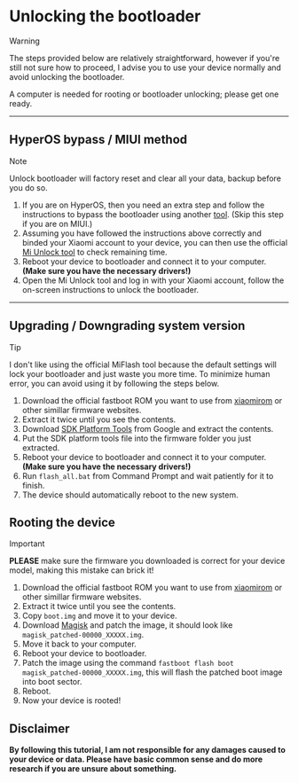 # Unlocking the bootloader
> [!WARNING]
> The steps provided below are relatively straightforward, however if you're still not sure how to proceed, I advise you to use your device normally and avoid unlocking the bootloader.
>
> A computer is needed for rooting or bootloader unlocking; please get one ready.
---
## HyperOS bypass / MIUI method
> [!NOTE]
> Unlock bootloader will factory reset and clear all your data, backup before you do so.

1. If you are on HyperOS, then you need an extra step and follow the instructions to bypass the bootloader using another [tool](https://github.com/MlgmXyysd/Xiaomi-HyperOS-BootLoader-Bypass?tab=readme-ov-file#%EF%B8%8F-how-to-use). (Skip this step if you are on MIUI.)
2. Assuming you have followed the instructions above correctly and binded your Xiaomi account to your device, you can then use the official [Mi Unlock tool](https://en.miui.com/unlock/index.html) to check remaining time.
3. Reboot your device to bootloader and connect it to your computer. **(Make sure you have the necessary drivers!)**
4. Open the Mi Unlock tool and log in with your Xiaomi account, follow the on-screen instructions to unlock the bootloader.
---
## Upgrading / Downgrading system version
> [!TIP]
> I don't like using the official MiFlash tool because the default settings will lock your bootloader and just waste you more time. To minimize human error, you can avoid using it by following the steps below.

1. Download the official fastboot ROM you want to use from [xiaomirom](https://xiaomirom.com/en/) or other simillar firmware websites.
2. Extract it twice until you see the contents.
3. Download [SDK Platform Tools](https://developer.android.com/tools/releases/platform-tools) from Google and extract the contents.
4. Put the SDK platform tools file into the firmware folder you just extracted.
5. Reboot your device to bootloader and connect it to your computer. **(Make sure you have the necessary drivers!)**
6. Run `flash_all.bat` from Command Prompt and wait patiently for it to finish.
7. The device should automatically reboot to the new system.

## Rooting the device
> [!IMPORTANT]
> **PLEASE** make sure the firmware you downloaded is correct for your device model, making this mistake can brick it!

1. Download the official fastboot ROM you want to use from [xiaomirom](https://xiaomirom.com/en/) or other simillar firmware websites.
2. Extract it twice until you see the contents.
3. Copy `boot.img` and move it to your device.
4. Download [Magisk](https://github.com/topjohnwu/Magisk/releases) and patch the image, it should look like `magisk_patched-00000_XXXXX.img`.
5. Move it back to your computer.
5. Reboot your device to bootloader.
6. Patch the image using the command `fastboot flash boot magisk_patched-00000_XXXXX.img`, this will flash the patched boot image into boot sector.
7. Reboot.
8. Now your device is rooted!

## Disclaimer
**By following this tutorial, I am not responsible for any damages caused to your device or data. Please have basic common sense and do more research if you are unsure about something.**
